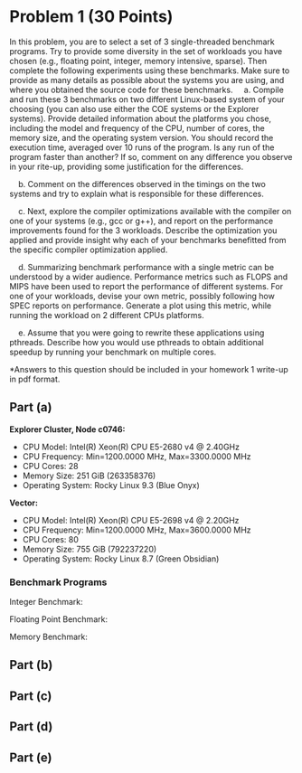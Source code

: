 # Problem 1 (30 Points)

In this problem, you are to select a set of 3 single-threaded benchmark programs. Try to provide some diversity in the set of workloads you have chosen (e.g., floating point, integer, memory intensive, sparse). Then complete the following experiments using these benchmarks. Make sure to provide as many details as possible about the systems you are using, and where you obtained the source code for these benchmarks. 
&nbsp;&nbsp;&nbsp;&nbsp;a. Compile and run these 3 benchmarks on two different Linux-based system of your choosing (you can also use either the COE systems or the Explorer systems). Provide detailed information about the platforms you chose, including the model and frequency of the CPU, number of cores, the memory size, and the operating system version. You should record the execution time, averaged over 10 runs of the program. Is any run of the program faster than another? If so, comment on any difference you observe in your  rite-up, providing some justification for the differences. 

&nbsp;&nbsp;&nbsp;&nbsp;b. Comment on the differences observed in the timings on the two systems and try to explain what is responsible for these differences. 

&nbsp;&nbsp;&nbsp;&nbsp;c. Next, explore the compiler optimizations available with the compiler on one of your systems (e.g., gcc or g++), and report on the performance improvements found for the 3 workloads. Describe the optimization you applied and provide insight why each of your benchmarks benefitted from the specific compiler optimization applied. 

&nbsp;&nbsp;&nbsp;&nbsp;d. Summarizing benchmark performance with a single metric can be understood by a wider audience. Performance metrics such as FLOPS and MIPS have been used to report the performance of different systems. For one of your workloads, devise your own metric, possibly following how SPEC reports on performance. Generate a plot using this metric, while running the workload on 2 different CPUs platforms. 

&nbsp;&nbsp;&nbsp;&nbsp;e. Assume that you were going to rewrite these applications using pthreads. Describe how you would use pthreads to obtain additional speedup by running your benchmark on multiple cores. 

*Answers to this question should be included in your homework 1 write-up in pdf format.

## Part (a)

**Explorer Cluster, Node c0746:**
- CPU Model: Intel(R) Xeon(R) CPU E5-2680 v4 @ 2.40GHz
- CPU Frequency: Min=1200.0000 MHz, Max=3300.0000 MHz
- CPU Cores: 28
- Memory Size: 251 GiB (263358376)
- Operating System: Rocky Linux 9.3 (Blue Onyx)

**Vector:**
- CPU Model: Intel(R) Xeon(R) CPU E5-2698 v4 @ 2.20GHz
- CPU Frequency: Min=1200.0000 MHz, Max=3600.0000 MHz
- CPU Cores: 80
- Memory Size: 755 GiB (792237220)
- Operating System: Rocky Linux 8.7 (Green Obsidian)

### Benchmark Programs

Integer Benchmark:



Floating Point Benchmark:



Memory Benchmark:





## Part (b)



## Part (c)



## Part (d)



## Part (e)



